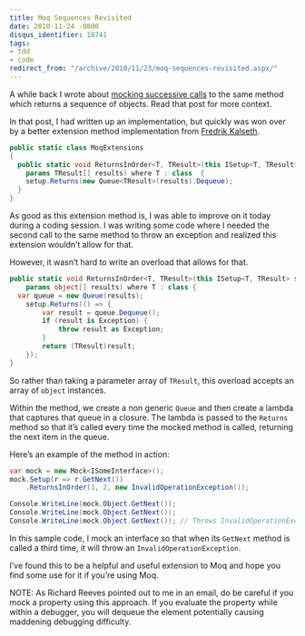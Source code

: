 ```yaml
---
title: Moq Sequences Revisited
date: 2010-11-24 -0800
disqus_identifier: 18741
tags:
- tdd
- code
redirect_from: "/archive/2010/11/23/moq-sequences-revisited.aspx/"
---
```


A while back I wrote about [mocking successive
calls](https://haacked.com/archive/2009/09/29/moq-sequences.aspx "Successive Method Calls With Moq")
to the same method which returns a sequence of objects. Read that post
for more context.

In that post, I had written up an implementation, but quickly was won
over by a better extension method implementation from [Fredrik
Kalseth](http://iridescence.no/ "Fredrik Kalseth").

```csharp
public static class MoqExtensions
{
  public static void ReturnsInOrder<T, TResult>(this ISetup<T, TResult> setup, 
    params TResult[] results) where T : class  {
    setup.Returns(new Queue<TResult>(results).Dequeue);
  }
}
```

As good as this extension method is, I was able to improve on it today
during a coding session. I was writing some code where I needed the
second call to the same method to throw an exception and realized this
extension wouldn’t allow for that.

However, it wasn’t hard to write an overload that allows for that.

```csharp
public static void ReturnsInOrder<T, TResult>(this ISetup<T, TResult> setup,
    params object[] results) where T : class {
  var queue = new Queue(results);
    setup.Returns(() => {
        var result = queue.Dequeue();
        if (result is Exception) {
            throw result as Exception;
        }
        return (TResult)result;
    });
}
```

So rather than taking a parameter array of `TResult`, this overload
accepts an array of `object` instances.

Within the method, we create a non generic `Queue` and then create a
lambda that captures that queue in a closure. The lambda is passed to
the `Returns` method so that it’s called every time the mocked method is
called, returning the next item in the queue.

Here’s an example of the method in action:

```csharp
var mock = new Mock<ISomeInterface>();
mock.Setup(r => r.GetNext())
    .ReturnsInOrder(1, 2, new InvalidOperationException());

Console.WriteLine(mock.Object.GetNext());
Console.WriteLine(mock.Object.GetNext());
Console.WriteLine(mock.Object.GetNext()); // Throws InvalidOperationException
```

In this sample code, I mock an interface so that when its `GetNext`
method is called a third time, it will throw an
`InvalidOperationException`.

I’ve found this to be a helpful and useful extension to Moq and hope you
find some use for it if you’re using Moq.

NOTE: As Richard Reeves pointed out to me in an email, do be careful if
you mock a property using this approach. If you evaluate the property
while within a debugger, you will dequeue the element potentially
causing maddening debugging difficulty.

